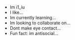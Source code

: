 -  Im i1_iu
-  I like...
-  Im currently learning...
-  Im looking to collaborate on...
-  Dont make eye contact...
-  Fun fact: im antisocial...

<!---
i1xiu/i1xiu is a ✨ special ✨ repository because its `README.md` (this file) appears on your GitHub profile.
You can click the Preview link to take a look at your changes.
--->
